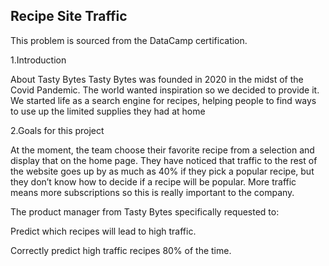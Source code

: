 ## Recipe Site Traffic

This problem is sourced from the DataCamp certification.

1.Introduction

About Tasty Bytes Tasty Bytes was founded in 2020 in the midst of the Covid Pandemic. The world wanted inspiration so we decided to provide it. We started life as a search engine for recipes, helping people to find ways to use up the limited supplies they had at home


2.Goals for this project

At the moment, the team choose their favorite recipe from a selection and display that on the home page. They have noticed that traffic to the rest of the website goes up by as much as 40% if they pick a popular recipe, but they don’t know how to decide if a recipe will be popular. More traffic means more subscriptions so this is really important to the company.

The product manager from Tasty Bytes specifically requested to:

Predict which recipes will lead to high traffic.

Correctly predict high traffic recipes 80% of the time.
